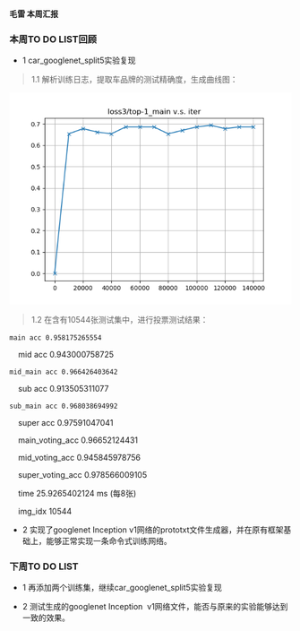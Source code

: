 #### 毛雷 本周汇报

### 本周TO DO LIST回顾

* 1 car_googlenet_split5实验复现

> 1.1 解析训练日志，提取车品牌的测试精确度，生成曲线图：
    
![log.png](https://github.com/AllenMao/test/blob/master/log_googlenet_ml_test.log.png?raw=true)
    
> 1.2 在含有10544张测试集中，进行投票测试结果：

    main acc 0.958175265554

    mid acc 0.943000758725

    mid_main acc 0.966426403642

    sub acc 0.913505311077 
 
    sub_main acc 0.968038694992

    super acc 0.97591047041

    main_voting_acc 0.96652124431

    mid_voting_acc 0.945845978756

    super_voting_acc 0.978566009105

    time 25.9265402124 ms (每8张)

    img_idx 10544

* 2 实现了googlenet Inception v1网络的prototxt文件生成器，并在原有框架基础上，能够正常实现一条命令式训练网络。

### 下周TO DO LIST

* 1 再添加两个训练集，继续car_googlenet_split5实验复现

* 2 测试生成的googlenet Inception  v1网络文件，能否与原来的实验能够达到一致的效果。

